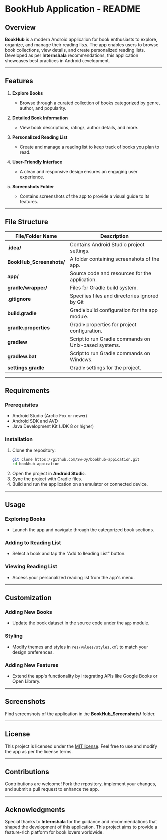 # BookHub Application - README

## Overview

**BookHub** is a modern Android application for book enthusiasts to explore, organize, and manage their reading lists. The app enables users to browse book collections, view details, and create personalized reading lists. Developed as per **Internshala** recommendations, this application showcases best practices in Android development.

---

## Features

1. **Explore Books**  
   - Browse through a curated collection of books categorized by genre, author, and popularity.

2. **Detailed Book Information**  
   - View book descriptions, ratings, author details, and more.

3. **Personalized Reading List**  
   - Create and manage a reading list to keep track of books you plan to read.

4. **User-Friendly Interface**  
   - A clean and responsive design ensures an engaging user experience.

5. **Screenshots Folder**  
   - Contains screenshots of the app to provide a visual guide to its features.

---

## File Structure

| File/Folder Name         | Description                                                                 |
|--------------------------|-----------------------------------------------------------------------------|
| **.idea/**               | Contains Android Studio project settings.                                 |
| **BookHub_Screenshots/** | A folder containing screenshots of the app.                               |
| **app/**                 | Source code and resources for the application.                           |
| **gradle/wrapper/**      | Files for Gradle build system.                                            |
| **.gitignore**           | Specifies files and directories ignored by Git.                          |
| **build.gradle**         | Gradle build configuration for the app module.                           |
| **gradle.properties**    | Gradle properties for project configuration.                             |
| **gradlew**              | Script to run Gradle commands on Unix-based systems.                     |
| **gradlew.bat**          | Script to run Gradle commands on Windows.                                |
| **settings.gradle**      | Gradle settings for the project.                                         |

---

## Requirements

### Prerequisites
- Android Studio (Arctic Fox or newer)
- Android SDK and AVD
- Java Development Kit (JDK 8 or higher)

### Installation
1. Clone the repository:
   ```bash
   git clone https://github.com/Sw-Dy/bookhub-appication.git
   cd bookhub-appication
   ```
2. Open the project in **Android Studio**.
3. Sync the project with Gradle files.
4. Build and run the application on an emulator or connected device.

---

## Usage

### Exploring Books
- Launch the app and navigate through the categorized book sections.

### Adding to Reading List
- Select a book and tap the "Add to Reading List" button.

### Viewing Reading List
- Access your personalized reading list from the app's menu.

---

## Customization

### Adding New Books
- Update the book dataset in the source code under the `app` module.

### Styling
- Modify themes and styles in `res/values/styles.xml` to match your design preferences.

### Adding New Features
- Extend the app's functionality by integrating APIs like Google Books or Open Library.

---

## Screenshots

Find screenshots of the application in the **BookHub_Screenshots/** folder.

---

## License

This project is licensed under the [MIT license](LICENSE). Feel free to use and modify the app as per the license terms.

---

## Contributions

Contributions are welcome! Fork the repository, implement your changes, and submit a pull request to enhance the app.

---

## Acknowledgments

Special thanks to **Internshala** for the guidance and recommendations that shaped the development of this application. This project aims to provide a feature-rich platform for book lovers worldwide.
